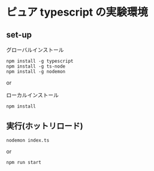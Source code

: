# ピュア typescript の実験環境

## set-up

グローバルインストール

```
npm install -g typescript
npm install -g ts-node
npm install -g nodemon
```

or

ローカルインストール

```
npm install
```

## 実行(ホットリロード)

```
nodemon index.ts
```

or

```
npm run start
```
